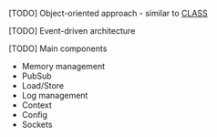 

\[TODO\] Object-oriented approach - similar to [CLASS](https://rfc.zeromq.org/spec:21/CLASS/)

\[TODO\] Event-driven architecture

\[TODO\] Main components

* Memory management
* PubSub
* Load/Store
* Log management
* Context
* Config
* Sockets






